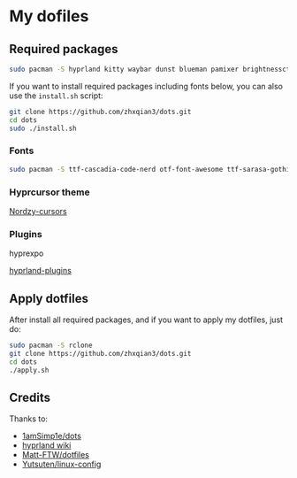 # My dofiles

## Required packages
```sh
sudo pacman -S hyprland kitty waybar dunst blueman pamixer brightnessctl grim swappy slurp pipewire wireplumber xdg-desktop-portal-hyprland xdg-desktop-portal-gtk qt5-wayland qt6-wayland polkit-kde-agent network-manager-applet hypridle hyprlock gammastep copyq udiskie obs-studio wofi nwg-look qt5ct qt6ct playerctl breeze5 breeze breeze-gtk pavucontrol xdg-user-dirs hyprlock hyprpaper uwsm helvum pipewire-pulse
```
If you want to install required packages including fonts below, you can also use the `install.sh` script: 
```sh
git clone https://github.com/zhxqian3/dots.git
cd dots
sudo ./install.sh
```

### Fonts
```sh
sudo pacman -S ttf-cascadia-code-nerd otf-font-awesome ttf-sarasa-gothic noto-fonts-emoji tela-circle-icon-theme-nord
```

### Hyprcursor theme
[Nordzy-cursors](https://github.com/guillaumeboehm/Nordzy-cursors)

### Plugins
hyprexpo

[hyprland-plugins](https://github.com/hyprwm/hyprland-plugins)

## Apply dotfiles
After install all required packages, and if you want to apply my dotfiles, just do:
```sh
sudo pacman -S rclone
git clone https://github.com/zhxqian3/dots.git
cd dots
./apply.sh
```

## Credits
Thanks to:
- [1amSimp1e/dots](https://github.com/1amSimp1e/dots)
- [hyprland wiki](https://wiki.hyprland.org/)
- [Matt-FTW/dotfiles](https://github.com/Matt-FTW/dotfiles)
- [Yutsuten/linux-config](https://github.com/Yutsuten/linux-config)
